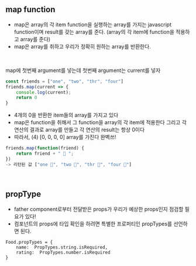 
## map function

  

- map은 array의 각 item function을 실행하는 array를 가지는 javascript function이며 result를 갖는 array를 준다.
 (array의 각 item에 function을 적용하고 array를 준다)
- map은 array를 취하고 우리가 정확히 원하는 array를 반환한다.

<br>

map에 첫번째 argument를 넣는데 첫번째 argument는 current를 넣자 

```javascript
const friends = ["one", "two", "thr", "four"]
friends.map(current => {
	console.log(current);
	return 0	
}
```

- 4개의 0을 반환한 item들의 array를 가지고 있다 
- map은 function을 취해서 그 function을 array의 각 item에 적용한다
 그리고 각 연산의 결과로 array를 만들고 각 연산의 result는 항상 0이다 
- 따라서, (4) [0, 0, 0, 0] array를 가진다 완벽쓰!

```javascript
friends.map(function(friend) {
	return friend + " 🤍 "; 
})
-> 리턴된 값 ["one 🤍", "two 🤍", "thr 🤍", "four 🤍"]
```

<br>


## propType
- father component로부터 전달받은 props가 우리가 예상한 props인지 점검할 필요가 있다!
- 컴포넌트의 props에 타입 확인을 하려면 특별한 프로퍼티인 propTypes를 선언하면 된다.

```
Food.propTypes = {
	name:  PropTypes.string.isRequired,
	rating:  PropTypes.number.isRequired
}
```